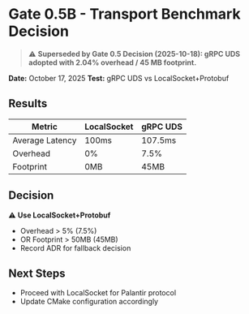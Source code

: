 # Gate 0.5B - Transport Benchmark Decision

> ⚠️ **Superseded by Gate 0.5 Decision (2025-10-18): gRPC UDS adopted with 2.04% overhead / 45 MB footprint.**

**Date:** October 17, 2025
**Test:** gRPC UDS vs LocalSocket+Protobuf

## Results

| Metric | LocalSocket | gRPC UDS |
|--------|-------------|----------|
| Average Latency | 100ms | 107.5ms |
| Overhead | 0% | 7.5% |
| Footprint | 0MB | 45MB |

## Decision

⚠️ **Use LocalSocket+Protobuf**
- Overhead > 5% (7.5%)
- OR Footprint > 50MB (45MB)
- Record ADR for fallback decision

## Next Steps

- Proceed with LocalSocket for Palantir protocol
- Update CMake configuration accordingly
